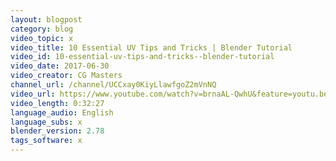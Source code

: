 ```yaml
---
layout: blogpost
category: blog
video_topic: x
video_title: 10 Essential UV Tips and Tricks | Blender Tutorial
video_id: 10-essential-uv-tips-and-tricks--blender-tutorial
video_date: 2017-06-30
video_creator: CG Masters
channel_url: /channel/UCCxay0KiyLlawfgoZ2mVnNQ
video_url: https://www.youtube.com/watch?v=brnaAL-QwhU&feature=youtu.be
video_length: 0:32:27
language_audio: English
language_subs: x
blender_version: 2.78
tags_software: x
---
```

